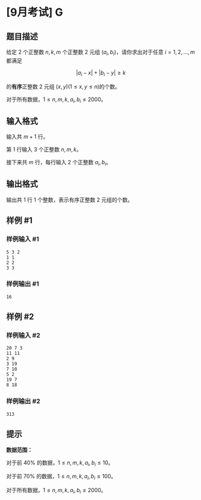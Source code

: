 # [9月考试] G

## 题目描述

给定 $2$ 个正整数 $n,k,m$ 个正整数 $2$ 元组 $(a_i,b_i)$，请你求出对于任意 $i=1,2,\ldots,m$ 都满足

$$
|a_i-x|+|b_i-y| \geq k
$$

的**有序**正整数 $2$ 元组 $(x,y)(1\le x,y \leq n)$的个数。

对于所有数据，$1\le n,m,k,a_i,b_i\leq 2000$。

## 输入格式

输入共 $m+1$ 行。

第 $1$ 行输入 $3$ 个正整数 $n,m,k$。

接下来共 $m$ 行，每行输入 $2$ 个正整数 $a_i,b_i$。

## 输出格式

输出共 $1$ 行 $1$ 个整数，表示有序正整数 $2$ 元组的个数。

## 样例 #1

### 样例输入 #1

```
5 3 2
1 1
2 2
3 3
```

### 样例输出 #1

```
16
```

## 样例 #2

### 样例输入 #2

```
20 7 3
11 11
2 9
3 19
7 10
5 2
19 7
8 18
```

### 样例输出 #2

```
313
```

## 提示

**数据范围：**

对于前 $40\%$ 的数据，$1\le n,m,k,a_i,b_i\leq 10$。 

对于前 $70\%$ 的数据，$1\le n,m,k,a_i,b_i\leq 100$。 

对于所有数据，$1\le n,m,k,a_i,b_i\leq 2000$。